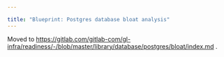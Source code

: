 ```yaml
---

title: "Blueprint: Postgres database bloat analysis"
---
```








Moved to https://gitlab.com/gitlab-com/gl-infra/readiness/-/blob/master/library/database/postgres/bloat/index.md .
